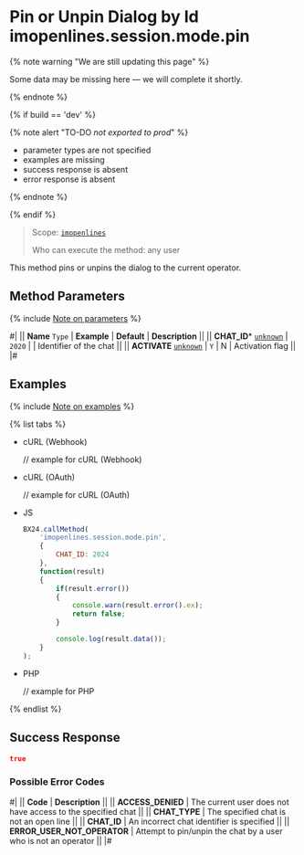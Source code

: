 # Pin or Unpin Dialog by Id imopenlines.session.mode.pin

{% note warning "We are still updating this page" %}

Some data may be missing here — we will complete it shortly.

{% endnote %}

{% if build == 'dev' %}

{% note alert "TO-DO _not exported to prod_" %}

- parameter types are not specified
- examples are missing
- success response is absent
- error response is absent

{% endnote %}

{% endif %}

> Scope: [`imopenlines`](../../../scopes/permissions.md)
>
> Who can execute the method: any user

This method pins or unpins the dialog to the current operator.

## Method Parameters

{% include [Note on parameters](../../../../_includes/required.md) %}

#|
|| **Name**
`Type` | **Example** | **Default** | **Description** ||
|| **CHAT_ID***
[`unknown`](../../../data-types.md) | `2020` | | Identifier of the chat ||
|| **ACTIVATE**
[`unknown`](../../../data-types.md) | `Y` | N | Activation flag ||
|#

## Examples

{% include [Note on examples](../../../../_includes/examples.md) %}

{% list tabs %}

- cURL (Webhook)

    // example for cURL (Webhook)

- cURL (OAuth)

    // example for cURL (OAuth)

- JS

    ```js
    BX24.callMethod(
        'imopenlines.session.mode.pin',
        {
            CHAT_ID: 2024
        },
        function(result)
        {
            if(result.error())
            {
                console.warn(result.error().ex);
                return false;
            }

            console.log(result.data());
        }
    );
    ```

- PHP

    // example for PHP

{% endlist %}

## Success Response

```json
true
```

### Possible Error Codes

#|
|| **Code** | **Description** ||
|| **ACCESS_DENIED** | The current user does not have access to the specified chat ||
|| **CHAT_TYPE** | The specified chat is not an open line ||
|| **CHAT_ID** | An incorrect chat identifier is specified ||
|| **ERROR_USER_NOT_OPERATOR** | Attempt to pin/unpin the chat by a user who is not an operator ||
|#